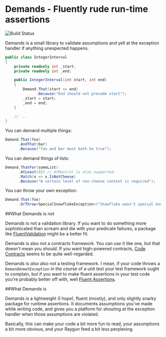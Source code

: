 # Demands - Fluently rude run-time assertions

![Build Status](https://ci.appveyor.com/api/projects/status/f6jb5221y6ueo0ho?svg=true)

Demands is a small library to validate assumptions and yell at the
exception handler if anything unexpected happens.

```C#
public class IntegerInterval
{
    private readonly int _start;
    private readonly int _end;

    public IntegerInterval(int start, int end)
    {
        Demand.That(start <= end)
              .Because("End should not precede start");
        _start = start;
        _end = end;
    }

    // ...
}
```

You can demand multiple things:

```C#
Demand.That(foo)
      .AndThat(bar)
      .Because("foo and bar must both be true");
```

You can demand things of lists:

```C#
Demand.ThatFor(someList)
      .AtLeast(42) // AtMost(n) is also supported
      .Match(x => x.IsNotCheese)
      .Because("A certain level of non-cheese content is required");
```

You can throw your own exception:

```C#
Demand.That(foo)
      .OrThrow<SpecialSnowflakeException>("Snowflake wasn't special enough");
```

##What Demands is not

Demands is not a validation library. If you want to do something more
sophisticated than scream and die with your predicate failures, a
package like
[FluentValidation](https://github.com/JeremySkinner/FluentValidation)
might be a better fit.

Demands is also not a contracts framework. You can _use_ it like one,
but that doesn't mean  you _should_. If you want high-powered contracts,
[Code Contracts](http://research.microsoft.com/en-us/projects/contracts/) 
seems to be quite well-regarded.

Demands is _also_ also not a testing framework. I mean, if your code
throws a `DemandUnmetException` in the course of a unit test your test
framework ought to complain, but if you want to make fluent assertions
in your test code you're probably better off with, well [Fluent
Assertions](https://github.com/dennisdoomen/FluentAssertions).

##What Demands is

Demands is a lightweight (I hope), fluent (mostly), and only slightly
snarky package for runtime assertions. It documents assumptions you've
made while writing code, and gives you a platform for shouting at the
exception handler when those assumptions are violated.

Basically, this can make your code a bit more fun to read, your
assumptions a bit more obvious, and your Raygun feed a bit less
perplexing.
